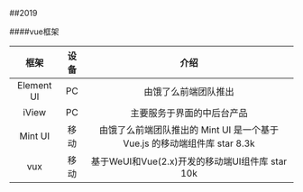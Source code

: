 ##2019



####vue框架

| 框架 | 设备 | 介绍 |
|:-:|:-:|:-:|
| Element UI | PC | 由饿了么前端团队推出 |
| iView | PC | 主要服务于界面的中后台产品 |
| Mint UI | 移动 | 由饿了么前端团队推出的 Mint UI 是一个基于 Vue.js 的移动端组件库 star 8.3k |
| vux | 移动 | 基于WeUI和Vue(2.x)开发的移动端UI组件库 star 10k |
